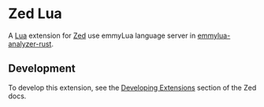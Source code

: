 # Zed Lua

A [Lua](https://www.lua.org/) extension for [Zed](https://zed.dev) use emmyLua language server in [emmylua-analyzer-rust](https://github.com/CppCXY/emmylua-analyzer-rust).

## Development

To develop this extension, see the [Developing Extensions](https://zed.dev/docs/extensions/developing-extensions) section of the Zed docs.
